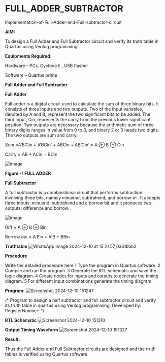 # FULL_ADDER_SUBTRACTOR

Implementation-of-Full-Adder-and-Full-subtractor-circuit

**AIM:**

To design a Full Adder and Full Subtractor circuit and verify its truth table in Quartus using Verilog programming.

**Equipments Required:**

Hardware – PCs, Cyclone II , USB flasher

Software – Quartus prime

**Full Adder and Full Subtractor**

**Full Adder**

Full adder is a digital circuit used to calculate the sum of three binary bits. It consists of three inputs and two outputs. Two of the input variables, denoted by A and B, represent the two significant bits to be added. The third input, Cin, represents the carry from the previous lower significant position. Two outputs are necessary because the arithmetic sum of three binary digits ranges in value from 0 to 3, and binary 2 or 3 needs two digits. The two outputs are sum and carry.

Sum =A’B’Cin + A’BCin’ + ABCin + AB’Cin’ = A ⊕ B ⊕ Cin 

Carry = AB + ACin + BCin

![image](https://github.com/naavaneetha/FULL_ADDER_SUBTRACTOR/assets/154305477/0f30ba51-5ffb-4198-845f-18e054f675e7)

**Figure -1 FULL ADDER**

**Full Subtractor**

A full subtractor is a combinational circuit that performs subtraction involving three bits, namely minuend, subtrahend, and borrow-in . It accepts three inputs: minuend, subtrahend and a borrow bit and it produces two outputs: difference and borrow.

![image](https://github.com/naavaneetha/FULL_ADDER_SUBTRACTOR/assets/154305477/02b24f51-ab51-4304-9ad6-7b81ffc1ead5)

Diff = A ⊕ B ⊕ Bin 

Borrow out = A'Bin + A'B + BBin

**Truthtable**
![WhatsApp Image 2024-12-10 at 15 21 57_0a61bbb2](https://github.com/user-attachments/assets/c32760c2-d235-4d54-bf8d-cfeba0c70577)


**Procedure**

Write the detailed procedure here  1 Type the program in Quartus software. 2
 Compile and run the program. 3 Generate the RTL schematic and save the logic
 diagram. 4 Create nodes for inputs and outputs to generate the timing diagram. 5 For
 different input combinations generate the timing diagram.

**Program:**
![Screenshot 2024-12-10 151247](https://github.com/user-attachments/assets/2a37d826-c7b4-45fe-bc35-9008da9e3600)

/* Program to design a half subtractor and full subtractor circuit and verify its truth table in quartus using Verilog programming. Developed by: RegisterNumber:
*/

**RTL Schematic**
![Screenshot 2024-12-10 151310](https://github.com/user-attachments/assets/6150cfac-f515-4119-ad5c-31550f55e1b3)

**Output Timing Waveform**
![Screenshot 2024-12-10 151327](https://github.com/user-attachments/assets/e2d16de9-bcc8-417f-9c2f-c58bf200aa0a)

**Result:**

Thus the Full Adder and Full Subtractor circuits are designed and the truth tables is verified using Quartus software.



